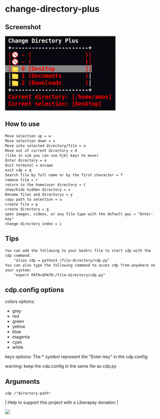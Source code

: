 # change-directory-plus

## Screenshot
![](cdp_screenshot/cdp_001.png)

## How to use
	Move selection up = w
	Move selection down = s
	Move into selected directory/file = a
	Move out of current directory = d
	(like in vim you can use hjkl keys to move)
	Enter directory = e
	Quit terminal = escape
	exit cdp = q
	Search file by full name or by the first character = f
	remove file = r
	return to the home/user directory = t
	show/hide hidden directory = v
	Rename files and directorys = y
	copy path to selection = u
	create file = p
	create directory = g
	open images, videos, or any file type with the default gui = "Enter-key"
	change directory index = i 

## Tips
	You can add the following to your bashrc file to start cdp with the cdp command:
		"alias cdp = python3 /file-directory/cdp.py"
	You can also type the following command to acces cdp from anywhere on your system:
		"export PATH=$PATH:/file-directory/cdp.py"
	
	
	
## cdp.config options
colors options:
* grey
* red
* green
* yellow
* blue
* magenta
* cyan
* white

keys options:
The * symbol represent the "Enter-key" in the cdp.config

warning:
keep the cdp.config in the same file as cdp.py

## Arguments
	cdp /"directory-path"
	
| Help to support this project with a Liberapay donation |

[![](https://liberapay.com/assets/widgets/donate.svg)](
https://liberapay.com/Amos_Nimos/donate)


